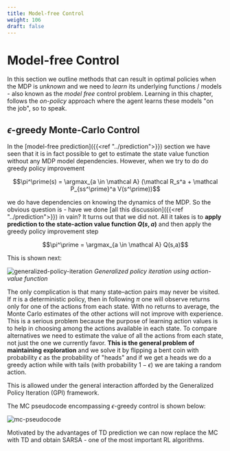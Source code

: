 ```yaml
---
title: Model-free Control
weight: 106
draft: false
---
```


# Model-free Control

In this section we outline methods that can result in optimal policies when the MDP is _unknown_ and we need to _learn_ its underlying functions / models - also known as the  _model free_ control problem. Learning in this chapter, follows the _on-policy_ approach where the agent learns these models "on the job", so to speak. 

## $\epsilon$-greedy Monte-Carlo Control 

In the [model-free prediction]({{<ref "../prediction">}}) section we have seen that it is in fact possible to get to estimate the state value function without any MDP model dependencies. However, when we try to do do greedy policy improvement 

$$\pi^\prime(s) = \argmax_{a \in \mathcal A} (\mathcal R_s^a + \mathcal P_{ss^\prime}^a V(s^\prime))$$

we do have dependencies on knowing the dynamics of the MDP. So the obvious question is - have we done [all this discussion]({{<ref "../prediction">}}) in vain? It turns out that we did not. All it takes is to **apply prediction to the state-action value function $Q(s,a)$** and then apply the greedy policy improvement step

$$\pi^\prime = \argmax_{a \in \mathcal A} Q(s,a)$$

This is shown next: 

![generalized-policy-iteration](images/generalized-policy-iteration.png#center)
*Generalized policy iteration using action-value function*

The only complication is that many state–action pairs may never be visited.  If $π$ is a deterministic policy, then in following $π$ one will observe returns only for one of the actions from each state.  With no returns to average, the Monte Carlo estimates of the other actions will not improve with experience.  This is a serious problem because the purpose of learning action values is to help in choosing among the actions available in each state.  To compare alternatives we need to estimate the value of all the actions from each state, not just the one we currently favor. **This is the general problem of maintaining exploration** and we solve it by flipping a bent coin with probability $\epsilon$ as the probability of "heads" and if we get a heads we do a greedy action while with tails (with probability $1-\epsilon$) we are taking a random action.   

This is allowed under the general interaction afforded by the Generalized Policy Iteration (GPI) framework. 

The MC pseudocode encompassing $\epsilon$-greedy control is shown below:

![mc-pseudocode](images/mc-epsilon-greedy-pseudocode.png#center)

Motivated by the advantages of TD prediction we can now replace the MC with TD and obtain SARSA - one of the most important RL algorithms. 
